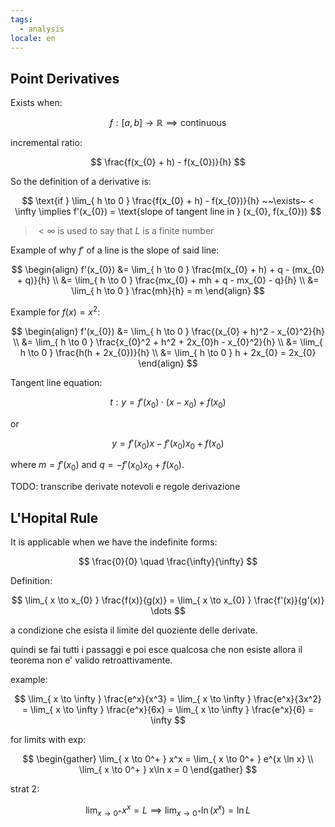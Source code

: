 ```yaml
---
tags:
  - analysis
locale: en
---
```


## Point Derivatives

Exists when:

$$
f: [a,b] \rightarrow \mathbb{R} \implies \text{continuous}
$$

incremental ratio:

$$
\frac{f(x_{0} + h) - f(x_{0})}{h}
$$

So the definition of a derivative is:

$$
\text{if } \lim_{ h \to 0 } \frac{f(x_{0} + h) - f(x_{0})}{h} ~~\exists~ < \infty \implies f'(x_{0}) = \text{slope of tangent line in } (x_{0}, f(x_{0}))
$$

> $< \infty$ is used to say that $L$ is a finite number

Example of why $f'$ of a line is the slope of said line:

$$
\begin{align}
f'(x_{0}) &= \lim_{ h \to 0 } \frac{m(x_{0} + h) + q - (mx_{0} + q)}{h} \\
&= \lim_{ h \to 0 } \frac{mx_{0} + mh + q - mx_{0} - q}{h} \\
&= \lim_{ h \to 0 }  \frac{mh}{h} = m
\end{align}
$$

Example for $f(x) = x^2$:

$$
\begin{align}
f'(x_{0}) &= \lim_{ h \to 0 } \frac{(x_{0} + h)^2 - x_{0}^2}{h} \\
&= \lim_{ h \to 0 } \frac{x_{0}^2 + h^2 + 2x_{0}h - x_{0}^2}{h} \\
&= \lim_{ h \to 0 } \frac{h(h + 2x_{0})}{h} \\
&= \lim_{ h \to 0 }  h + 2x_{0} = 2x_{0}
\end{align}
$$

Tangent line equation:

$$
t: y = f'(x_{0})\cdot(x - x_{0}) + f(x_{0})
$$

or

$$
y = f'(x_{0})x - f'(x_{0})x_{0} + f(x_{0})
$$

where $m=f'(x_{0})$ and $q=-f'(x_{0})x_{0}+f(x_{0})$.

TODO: transcribe derivate notevoli e regole derivazione

## L'Hopital Rule

It is applicable when we have the indefinite forms:

$$
\frac{0}{0} \quad
\frac{\infty}{\infty}
$$

Definition:

$$
\lim_{ x \to x_{0} } \frac{f(x)}{g(x)} = \lim_{ x \to x_{0} } \frac{f'(x)}{g'(x)} \dots
$$

a condizione che esista il limite del quoziente delle derivate.

quindi se fai tutti i passaggi e poi esce qualcosa che non esiste allora il teorema non e' valido retroattivamente.

example:

$$
\lim_{ x \to \infty } \frac{e^x}{x^3} = \lim_{ x \to \infty } \frac{e^x}{3x^2} = \lim_{ x \to \infty } \frac{e^x}{6x} = \lim_{ x \to \infty } \frac{e^x}{6} = \infty
$$

for limits with exp:

$$
\begin{gather}
\lim_{ x \to 0^+ } x^x = \lim_{ x \to 0^+ } e^{x \ln x} \\
\lim_{ x \to 0^+ } x\ln x = 0
\end{gather}
$$

strat 2:

$$
\lim_{ x \to 0^+ } x^x = L \implies \lim_{ x \to 0^+ } \ln(x^x) = \ln L
$$
